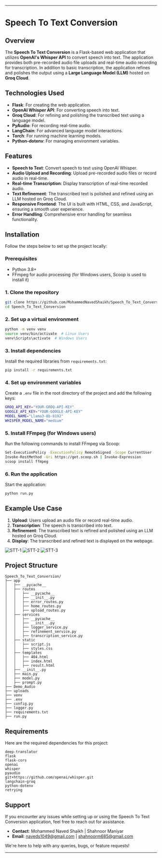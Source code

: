
---

# Speech To Text Conversion

## Overview

The **Speech To Text Conversion** is a Flask-based web application that utilizes **OpenAI's Whisper API** to convert speech into text. The application provides both pre-recorded audio file uploads and real-time audio recording for transcription. In addition to basic transcription, the application refines and polishes the output using a **Large Language Model (LLM)** hosted on **Groq Cloud**.

## Technologies Used

- **Flask**: For creating the web application.
- **OpenAI Whisper API**: For converting speech into text.
- **Groq Cloud**: For refining and polishing the transcribed text using a language model.
- **PyAudio**: For recording real-time audio.
- **LangChain**: For advanced language model interactions.
- **Torch**: For running machine learning models.
- **Python-dotenv**: For managing environment variables.

## Features

- **Speech to Text**: Convert speech to text using OpenAI Whisper.
- **Audio Upload and Recording**: Upload pre-recorded audio files or record audio in real-time.
- **Real-time Transcription**: Display transcription of real-time recorded audio.
- **Text Refinement**: The transcribed text is polished and refined using an LLM hosted on Groq Cloud.
- **Responsive Frontend**: The UI is built with HTML, CSS, and JavaScript, ensuring a smooth user experience.
- **Error Handling**: Comprehensive error handling for seamless functionality.

## Installation

Follow the steps below to set up the project locally:

### Prerequisites

- Python 3.8+
- FFmpeg for audio processing (for Windows users, Scoop is used to install it)

### 1. Clone the repository
```bash
git clone https://github.com/MohammedNavedShaikh/Speech_To_Text_Conversion.git
cd Speech_To_Text_Conversion
```

### 2. Set up a virtual environment
```bash
python -m venv venv
source venv/bin/activate  # Linux Users
venv\Scripts\activate  # Windows Users
```

### 3. Install dependencies
Install the required libraries from `requirements.txt`:
```bash
pip install -r requirements.txt
```

### 4. Set up environment variables
Create a `.env` file in the root directory of the project and add the following keys:
```bash
GROQ_API_KEY="YOUR-GROQ-API-KEY"
GOOGLE_API_KEY="YOUR-GOOGLE-API-KEY"
MODEL_NAME="Llama3-8b-8192"
WHISPER_MODEL_NAME="medium"
```

### 5. Install FFmpeg (for Windows users)
Run the following commands to install FFmpeg via Scoop:
```bash
Set-ExecutionPolicy -ExecutionPolicy RemoteSigned -Scope CurrentUser
Invoke-RestMethod -Uri https://get.scoop.sh | Invoke-Expression
scoop install ffmpeg
```

### 6. Run the application
Start the application:
```bash
python run.py
```

## Example Use Case

1. **Upload**: Users upload an audio file or record real-time audio.
2. **Transcription**: The speech is transcribed into text.
3. **Refinement**: The transcribed text is refined and polished using an LLM hosted on Groq Cloud.
4. **Display**: The transcribed and refined text is displayed on the webpage.

![STT-1](https://github.com/user-attachments/assets/0c84a716-05fd-4f8c-929c-eed972d273de)
![STT-2](https://github.com/user-attachments/assets/1f7a52bf-efff-4e3a-8b0e-d1b7eae41cd5)
![STT-3](https://github.com/user-attachments/assets/cee24a1f-0ee9-4cac-b311-1f4b2b3892ca)

## Project Structure
```
Speech_To_Text_Conversion/
├── app
│   ├── __pycache__
│   ├── routes
│   │   ├── __pycache__
│   │   ├── __init__.py
│   │   ├── error_routes.py
│   │   ├── home_routes.py
│   │   ├── upload_routes.py
│   ├── services
│   │   ├── __pycache__
│   │   ├── __init__.py
│   │   ├── logger_service.py
│   │   ├── refinement_service.py
│   │   ├── transcription_service.py
│   ├── static
│   │   ├── script.js
│   │   ├── styles.css
│   ├── templates
│   │   ├── 404.html
│   │   ├── index.html
│   │   ├── result.html
│   ├── __init__.py
│   ├── main.py
│   ├── model.py
│   ├── prompt.py
├── Demo_Audio
├── uploads
├── venv
├── .env
├── config.py
├── logger.py
├── requirements.txt
├── run.py
```

## Requirements

Here are the required dependencies for this project:

```
deep-translator
flask
flask-cors
openai
whisper
pyaudio
git+https://github.com/openai/whisper.git
langchain-groq
python-dotenv
retrying
```

## Support

If you encounter any issues while setting up or using the Speech To Text Conversion application, feel free to reach out for assistance.

- **Contact**: Mohammed Naved Shaikh | Shahnoor Maniyar
- **Email**: naveds1049@gmail.com | shahnoorm685@gmail.com

We're here to help with any queries, bugs, or feature requests!

--- 
